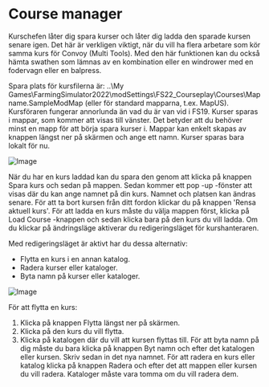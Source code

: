 # Course manager


Kurschefen låter dig spara kurser och låter dig ladda den sparade kursen senare igen.
Det här är verkligen viktigt, när du vill ha flera arbetare som kör samma kurs för Convoy (Multi Tools).
Med den här funktionen kan du också hämta swathen som lämnas av en kombination eller en windrower med en fodervagn eller en balpress.

Spara plats för kursfilerna är: ..\My Games\FarmingSimulator2022\modSettings\FS22_Courseplay\Courses\Mapname.SampleModMap (eller för standard mapparna, t.ex. MapUS).
Kursföraren fungerar annorlunda än vad du är van vid i FS19.
Kurser sparas i mappar, som kommer att visas till vänster. Det betyder att du behöver minst en mapp för att börja spara kurser i.
Mappar kan enkelt skapas av knappen längst ner på skärmen och ange ett namn.
Kurser sparas bara lokalt för nu.


![Image](/home/runner/work/CourseplayHelp/CourseplayHelp/managerbasehelp_0_0_765_430.png)


När du har en kurs laddad kan du spara den genom att klicka på knappen Spara kurs och sedan på mappen. Sedan kommer ett pop -up -fönster att visas där du kan ange namnet på din kurs.
Namnet och platsen kan ändras senare.
För att ta bort kursen från ditt fordon klickar du på knappen 'Rensa aktuell kurs'.
För att ladda en kurs måste du välja mappen först, klicka på Load Course -knappen och sedan klicka bara på den kurs du vill ladda.
Om du klickar på ändringsläge aktiverar du redigeringsläget för kurshanteraren.



Med redigeringsläget är aktivt har du dessa alternativ:
- Flytta en kurs i en annan katalog.
- Radera kurser eller kataloger.
- Byta namn på kurser eller kataloger.


![Image](/home/runner/work/CourseplayHelp/CourseplayHelp/manageredithelp_0_0_765_430.png)


För att flytta en kurs:
   1) Klicka på knappen Flytta längst ner på skärmen.
   2) Klicka på den kurs du vill flytta.
   3) Klicka på katalogen där du vill att kursen flyttas till.
För att byta namn på dig måste du bara klicka på knappen Byt namn och efter det katalogen eller kursen. Skriv sedan in det nya namnet.
För att radera en kurs eller katalog klicka på knappen Radera och efter det att mappen eller kursen du vill radera.
Kataloger måste vara tomma om du vill radera dem.


